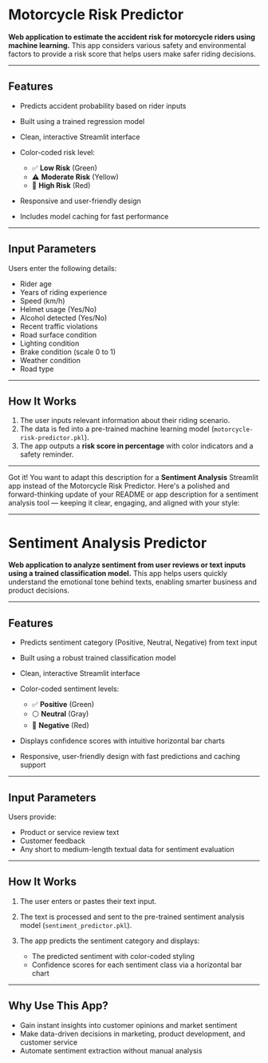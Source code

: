 # Motorcycle Risk Predictor

**Web application to estimate the accident risk for motorcycle riders using machine learning.**
This app considers various safety and environmental factors to provide a risk score that helps users make safer riding decisions.

---

## Features

* Predicts accident probability based on rider inputs
* Built using a trained regression model
* Clean, interactive Streamlit interface
* Color-coded risk level:

  * ✅ **Low Risk** (Green)
  * ⚠️ **Moderate Risk** (Yellow)
  * 🔴 **High Risk** (Red)
* Responsive and user-friendly design
* Includes model caching for fast performance

---

## Input Parameters

Users enter the following details:

* Rider age
* Years of riding experience
* Speed (km/h)
* Helmet usage (Yes/No)
* Alcohol detected (Yes/No)
* Recent traffic violations
* Road surface condition
* Lighting condition
* Brake condition (scale 0 to 1)
* Weather condition
* Road type

---

## How It Works

1. The user inputs relevant information about their riding scenario.
2. The data is fed into a pre-trained machine learning model (`motorcycle-risk-predictor.pkl`).
3. The app outputs a **risk score in percentage** with color indicators and a safety reminder.

---

Got it! You want to adapt this description for a **Sentiment Analysis** Streamlit app instead of the Motorcycle Risk Predictor. Here's a polished and forward-thinking update of your README or app description for a sentiment analysis tool — keeping it clear, engaging, and aligned with your style:

---

# Sentiment Analysis Predictor

**Web application to analyze sentiment from user reviews or text inputs using a trained classification model.**
This app helps users quickly understand the emotional tone behind texts, enabling smarter business and product decisions.

---

## Features

* Predicts sentiment category (Positive, Neutral, Negative) from text input

* Built using a robust trained classification model

* Clean, interactive Streamlit interface

* Color-coded sentiment levels:

  * ✅ **Positive** (Green)
  * ⚪ **Neutral** (Gray)
  * 🔴 **Negative** (Red)

* Displays confidence scores with intuitive horizontal bar charts

* Responsive, user-friendly design with fast predictions and caching support

---

## Input Parameters

Users provide:

* Product or service review text
* Customer feedback
* Any short to medium-length textual data for sentiment evaluation

---

## How It Works

1. The user enters or pastes their text input.
2. The text is processed and sent to the pre-trained sentiment analysis model (`sentiment_predictor.pkl`).
3. The app predicts the sentiment category and displays:

   * The predicted sentiment with color-coded styling
   * Confidence scores for each sentiment class via a horizontal bar chart

---

## Why Use This App?

* Gain instant insights into customer opinions and market sentiment
* Make data-driven decisions in marketing, product development, and customer service
* Automate sentiment extraction without manual analysis


